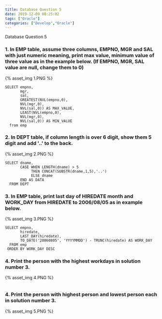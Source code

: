 ```yaml
---
title: Database Question 5
date: 2019-12-09 00:25:02
tags: ["Oracle"]
categories: ["Develop","Oracle"]
---
```


Database Question 5

<!-- more -->

### 1. In EMP table, assume three columns, EMPNO, MGR and SAL with just numeric meaning, print max value, minimum value of three value as in the example below. (If EMPNO, MGR, SAL value are null, change them to 0)
{% asset_img 1.PNG %}

~~~
SELECT empno,
       mgr,
       sal,
       GREATEST(NVL(empno,0),
       NVL(mgr,0),
       NVL(sal,0)) AS MAX_VALUE,
       LEAST(NVL(empno,0),
       NVL(mgr,0),
       NVL(sal,0)) AS MIN_VALUE
  from emp
~~~

### 2. In DEPT table, if column length is over 6 digit, show them 5 digit and add '..' to the back.
{% asset_img 2.PNG %}

~~~
SELECT dname,
       CASE WHEN LENGTH(dname) > 5
            THEN CONCAT(SUBSTR(dname,1,5),'..')
            ELSE dname
       END AS DATA
  FROM DEPT
~~~

### 3. In EMP table, print last day of HIREDATE month and WORK_DAY from HIREDATE to 2006/08/05 as in example below.
{% asset_img 3.PNG %}

~~~
SELECT empno,
       hiredate,
       LAST_DAY(hiredate),
       TO_DATE('20060805', 'YYYYMMDD') - TRUNC(hiredate) AS WORK_DAY
  FROM emp
 ORDER BY WORK_DAY DESC
~~~

### 4. Print the person with the highest workdays in solution number 3.
{% asset_img 4.PNG %}
~~~

~~~

### 4. Print the person with highest person and lowest person each in solution number 3.
{% asset_img 5.PNG %}

~~~

~~~

